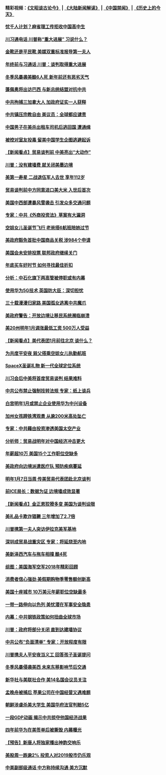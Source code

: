 #### 精彩视频：[《文昭谈古论今》](https://github.com/gfw-breaker/wenzhao/blob/master/README.md?t=12300631) | [《大陆新闻解读》](https://github.com/gfw-breaker/ntdtv-comedy/blob/master/README.md?t=12300631) | [《中国禁闻》](https://github.com/gfw-breaker/ntdtv-news/blob/master/README.md?t=12300631) | [《历史上的今天》](https://github.com/gfw-breaker/today-in-history/blob/master/README.md?t=12300631) 

#### [忧千人计划？麻省理工传拒收中国高中生](../pages/nsc412/n10941031.md?t=12300631) 

#### [川习通电话 川普称“重大进展” 习说什么？](../pages/nsc412/n10940712.md?t=12300631) 

#### [金靴还是平民靴 美媒双重标准报导第一夫人](../pages/nsc412/n10940654.md?t=12300631) 

#### [年终前与习通话 川普：谈判取得重大进展](../pages/nsc412/n10940508.md?t=12300631) 

#### [冬季风暴袭美酿6人死 新年前还有恶劣天气](../pages/nsc412/n10940428.md?t=12300631) 

#### [蓬佩奥将出访巴西 与新总统结盟对抗中共](../pages/nsc412/n10940393.md?t=12300631) 

#### [中共拘捕三加拿大人 加政府证实一人获释](../pages/nsc412/n10939393.md?t=12300631) 

#### [中共镇压宗教自由 美议员：全球都应谴责](../pages/nsc412/n10939131.md?t=12300631) 

#### [中国男子在美杀出租车司机后逃回国 遭通缉](../pages/nsc412/n10939162.md?t=12300631) 

#### [被控对室友投毒 留美中国学生企图逃避起诉](../pages/nsc412/n10939143.md?t=12300631) 

#### [【新闻看点】贸易谈判前 中美亮出“大动作”](../pages/nsc412/n10938838.md?t=12300631) 

#### [川普：没有建墙费 就关闭美墨边境](../pages/nsc412/n10939011.md?t=12300631) 

#### [美第一寿星 二战退伍军人去世 享年112岁](../pages/nsc412/n10938878.md?t=12300631) 

#### [贸易谈判前中方同意进口美大米 入世后首次](../pages/nsc412/n10938719.md?t=12300631) 

#### [美国中西部遭暴风雪袭击 引发众多交通问题](../pages/nsc412/n10938423.md?t=12300631) 

#### [专家：中共《外商投资法》草案有大漏洞](../pages/nsc412/n10936926.md?t=12300631) 

#### [空姐女儿圣诞节飞行 老爸搭6航班陪她过节](../pages/nsc412/n10937569.md?t=12300631) 

#### [美政府豁免首批中国商品关税 涉984个申请](../pages/nsc412/n10937177.md?t=12300631) 

#### [美国会未安排投票 联邦政府继续关门](../pages/nsc412/n10936951.md?t=12300631) 

#### [年底买车好时节 如何寻找最佳折扣](../pages/nsc412/n10936868.md?t=12300631) 

#### [分析：中石化旗下两高管被停职或有内幕](../pages/nsc412/n10936480.md?t=12300631) 

#### [使用华为5G技术 英国防大臣：深切担忧](../pages/nsc412/n10936847.md?t=12300631) 

#### [三十载漫漫归家路 美国孤女逃离中共魔爪](../pages/nsc412/n10936863.md?t=12300631) 

#### [美政府警告：开放边境让移民系统濒临崩溃](../pages/nsc412/n10936858.md?t=12300631) 

#### [美20州明年1月调涨最低工资 500万人受益](../pages/nsc412/n10936813.md?t=12300631) 

#### [【新闻看点】美代表团1月前往北京 谈什么？](../pages/nsc412/n10936420.md?t=12300631) 

#### [为共度平安夜 慈父搭乘空姐女儿执勤航班](../pages/nsc412/n10936619.md?t=12300631) 

#### [SpaceX圣诞礼物 新一代全球定位系统](../pages/nsc412/n10936794.md?t=12300631) 

#### [川习会后中美将首度贸易谈判 结果难料](../pages/nsc412/n10936366.md?t=12300631) 

#### [中共公布禁止强制技转法规 专家：纸上谈兵](../pages/nsc412/n10936522.md?t=12300631) 

#### [白宫明年1月或禁止企业使用华为中兴设备](../pages/nsc412/n10936276.md?t=12300631) 

#### [加州女孩蹄铁湾观景 从逾200米高处坠亡](../pages/nsc412/n10935708.md?t=12300631) 

#### [专家：中共藉由投资渗透美国太空产业](../pages/nsc412/n10935605.md?t=12300631) 

#### [分析师：贸易战明年对中国经济冲击更大](../pages/nsc412/n10934732.md?t=12300631) 

#### [年薪超10万 美国15个工作职位空缺多](../pages/nsc412/n10934753.md?t=12300631) 

#### [美政府向边境派遣医疗队 预防疾病蔓延](../pages/nsc412/n10934482.md?t=12300631) 

#### [明年1月7日当周 传美贸易代表团赴北京谈判](../pages/nsc412/n10934528.md?t=12300631) 

#### [前ICE局长：数据为证 边境墙成效显著](../pages/nsc412/n10934433.md?t=12300631) 

#### [【新闻看点】金正恩狡猾多变 美国为谈判设限](../pages/nsc412/n10934183.md?t=12300631) 

#### [美礼品卡欺诈猖獗 三年增加了2.7倍](../pages/nsc412/n10934218.md?t=12300631) 

#### [川普携第一夫人突访伊拉克美军基地](../pages/nsc412/n10934352.md?t=12300631) 

#### [深圳成贸易战重灾区 专家：将延烧至内地](../pages/nsc412/n10934053.md?t=12300631) 

#### [美新泽西汽车与拖车相撞 酿4死](../pages/nsc412/n10933905.md?t=12300631) 

#### [组图：美国海军空军2018年精彩回顾](../pages/nsc412/n10933462.md?t=12300631) 

#### [消费者信心强劲 美假期购物季零售额创新高](../pages/nsc412/n10932860.md?t=12300631) 

#### [美国十座城市 10万美元年薪职位空缺最多](../pages/nsc412/n10927195.md?t=12300631) 

#### [一带一路伸向以色列 美忧潜在军事安全隐患](../pages/nsc412/n10932712.md?t=12300631) 

#### [内幕：中共钢铁政策如何扭曲全球市场](../pages/nsc412/n10932207.md?t=12300631) 

#### [川普：政府将部分关闭 直到达建墙协议](../pages/nsc412/n10932554.md?t=12300631) 

#### [中共公布“负面清单” 专家：开放程度有限](../pages/nsc412/n10932450.md?t=12300631) 

#### [川普携夫人平安夜当义工 回答孩子圣诞提问](../pages/nsc412/n10932348.md?t=12300631) 

#### [冬季风暴侵袭美西 未来东移影响节后交通](../pages/nsc412/n10932328.md?t=12300631) 

#### [新华社与美联社合作 美14名国会议员关注](../pages/nsc412/n10932196.md?t=12300631) 

#### [孟晚舟被捕后 苹果公司在中国经营又遇难题](../pages/nsc412/n10931515.md?t=12300631) 

#### [朝鲜涉虐杀美大学生 美国华府法官判赔5亿](../pages/nsc412/n10931032.md?t=12300631) 

#### [一段GDP动画 揭示中共掠夺他国经济战果](../pages/nsc412/n10930922.md?t=12300631) 

#### [四年前华为在美签单后被撕毁 内幕曝光](../pages/nsc412/n10930781.md?t=12300631) 

#### [【预告】新唐人将独家播出神韵交响乐](../pages/nsc412/n10912037.md?t=12300631) 

#### [美股周一跌逾2% 投资人对2019股市仍乐观](../pages/nsc412/n10930753.md?t=12300631) 

#### [中美副部级通话 中方称持续沟通 美方沉默](../pages/nsc412/n10930456.md?t=12300631) 

